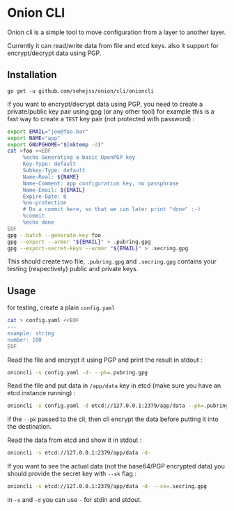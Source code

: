 # Onion CLI 

Onion cli is a simple tool to move configuration from a layer to another layer. 

Currently it can read/write data from file and etcd keys. also it support for encrypt/decrypt data using PGP. 

## Installation 

```
go get -u github.com/sehejss/onion/cli/onioncli
```

if you want to encrypt/decrypt data using PGP, you need to create a private/public key pair using gpg (or any other tool)
for example this is a fast way to create a `TEST` key pair (not protected with password) : 

```bash
export EMAIL="joe@foo.bar"
export NAME="app"
export GNUPGHOME="$(mktemp -d)"
cat >foo <<EOF
     %echo Generating a basic OpenPGP key
     Key-Type: default
     Subkey-Type: default
     Name-Real: ${NAME}
     Name-Comment: app configuration key, no passphrase
     Name-Email: ${EMAIL}
     Expire-Date: 0
     %no-protection
     # Do a commit here, so that we can later print "done" :-)
     %commit
     %echo done
EOF
gpg --batch --generate-key foo
gpg --export --armor "${EMAIL}" > .pubring.gpg
gpg --export-secret-keys --armor "${EMAIL}" > .secring.gpg

```

This should create two file, `.pubring.gpg` and `.secring.gpg` contains your testing (respectively) public and private keys. 

## Usage 

for testing, create a plain `config.yaml` 
```bash
cat > config.yaml <<EOF
---
example: string
number: 100
EOF

```

Read the file and encrypt it using PGP and print the result in stdout :

```bash 
onioncli -s config.yaml -d- --pk=.pubring.gpg
```

Read the file and put data in `/app/data` key in etcd (make sure you have an etcd instance running) :

```bash
onioncli -s config.yaml -d etcd://127.0.0.1:2379/app/data --pk=.pubring.gpg
```

if the `--pk` passed to the cli, then cli encrypt the data before putting it into the destination. 

Read the data from etcd and show it in stdout : 

```bash
onioncli -s etcd://127.0.0.1:2379/app/data -d-
```

If you want to see the actual data (not the base64/PGP encrypted data) you should provide the secret key with `--sk` flag :
```bash
onioncli -s etcd://127.0.0.1:2379/app/data -d- --sk=.secring.gpg
```

in `-s` and `-d` you can use `-` for stdin and stdout.

